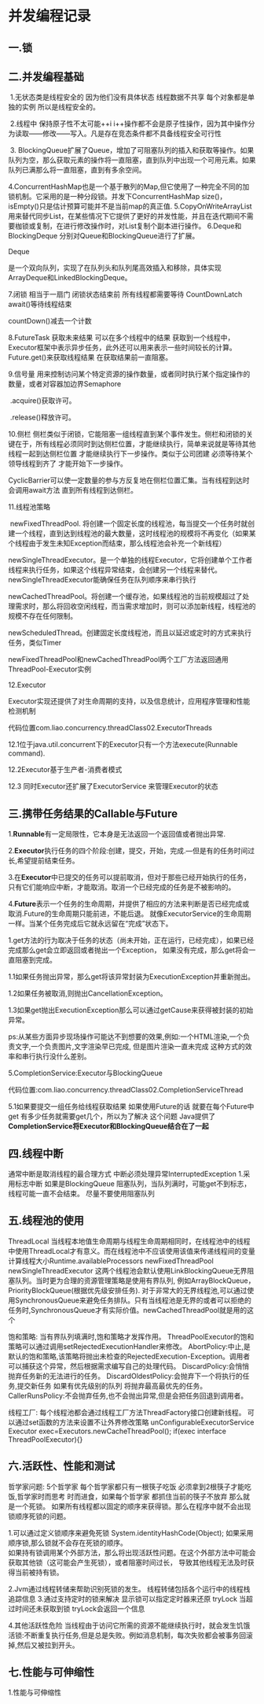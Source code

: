 # 并发编程记录

## 一.锁

## 二.并发编程基础

​	1.无状态类是线程安全的  因为他们没有具体状态   线程数据不共享 每个对象都是单独的实例  所以是线程安全的。

​	2.线程中 保持原子性不太可能++i   i++操作都不会是原子性操作，因为其中操作分为读取——修改——写入。凡是存在竞态条件都不具备线程安全可行性

​	3. BlockingQueue扩展了Queue，增加了可阻塞队列的插入和获取等操作。如果队列为空，那么获取元素的操作将一直阻塞，直到队列中出现一个可用元素。如果队列已满那么将一直阻塞，直到有多余空间。

​	4.ConcurrentHashMap也是一个基于散列的Map,但它使用了一种完全不同的加锁机制。它采用的是一种分段锁。并发下ConcurrentHashMap size()，isEmpty()只是估计预算可能并不是当前map的真正值.
    5.CopyOnWriteArrayList用来替代同步List，在某些情况下它提供了更好的并发性能，并且在迭代期间不需要枷锁或复制，在进行修改操作时，对List复制个副本进行操作。
    6.Deque和BlockingDeque 分别对Queue和BlockingQueue进行了扩展。

  Deque

   是一个双向队列，实现了在队列头和队列尾高效插入和移除，具体实现ArrayDeque和LinkedBlockingDeque。

7.闭锁    相当于一扇门  闭锁状态结束前  所有线程都需要等待 CountDownLatch  await()等待线程结束

countDown()减去一个计数

8.FutureTask  获取未来结果  可以在多个线程中的结果  获取到一个线程中，Executor框架中表示异步任务，此外还可以用来表示一些时间较长的计算。Future.get()来获取线程结果   在获取结果前一直阻塞。

9.信号量  用来控制访问某个特定资源的操作数量，或者同时执行某个指定操作的数量，或者对容器加边界Semaphore  

​	.acquire()获取许可。

​	.release()释放许可。

10.侧栏  侧栏类似于闭锁，它能阻塞一组线程直到某个事件发生。侧栏和闭锁的关键在于，所有线程必须同时到达侧栏位置，才能继续执行，简单来说就是等待其他线程一起到达侧栏位置  才能继续执行下一步操作。类似于公司团建  必须等待某个领导线程到齐了 才能开始下一步操作。

CyclicBarrier可以使一定数量的参与方反复地在侧栏位置汇集。当有线程到达时会调用await方法 直到所有线程到达侧栏。

 11.线程池策略

​	newFixedThreadPool. 将创建一个固定长度的线程池，每当提交一个任务时就创建一个线程，直到达到线程池的最大数量，这时线程池的规模将不再变化（如果某个线程由于发生未知Exception而结束，那么线程池会补充一个新线程）

   newSingleThreadExecutor。是一个单独的线程Executor，它将创建单个工作者线程来执行任务，如果这个线程异常结束，会创建另一个线程来替代。newSingleThreadExecutor能确保任务在队列顺序来串行执行

​	newCachedThreadPool。将创建一个缓存池，如果线程池的当前规模超过了处理需求时，那么将回收空闲线程，而当需求增加时，则可以添加新线程，线程池的规模不存在任何限制。

​	newScheduledThread。创建固定长度线程池，而且以延迟或定时的方式来执行任务，类似Timer

​	newFixedThreadPool和newCachedThreadPool两个工厂方法返回通用ThreadPool-Executor实例

12.Executor

   Executor实现还提供了对生命周期的支持，以及信息统计，应用程序管理和性能检测机制

   代码位置com.liao.concurrency.threadClass02.ExecutorThreads
   
   12.1位于java.util.concurrent下的Executor只有一个方法execute(Runnable command).
   
   12.2Executor基于生产者-消费者模式
   
   12.3 同时Executor还扩展了ExecutorService 来管理Executor的状态
​	

## 三.**携带任务结果的Callable与Future**
 1.**Runnable**有一定局限性，它本身是无法返回一个返回值或者抛出异常.
 
 2.**Executor**执行任务的四个阶段:创建，提交，开始，完成.—但是有的任务时间过长,希望提前结束任务。
 
 3.在**Executor**中已提交的任务可以提前取消，但对于那些已经开始执行的任务，只有它们能响应中断，才能取消。取消一个已经完成的任务是不被影响的。
 
 4.**Future**表示一个任务的生命周期，并提供了相应的方法来判断是否已经完成或取消.Future的生命周期只能前进，不能后退。
 就像ExecutorService的生命周期一样。当某个任务完成后它就永远留在“完成”状态下。
 
   1.get方法的行为取决于任务的状态（尚未开始，正在运行，已经完成），如果已经完成那么get会立即返回或者抛出一个Exception，
       如果没有完成，那么get将会一直阻塞到完成。
       
   1.1如果任务抛出异常，那么get将该异常封装为ExecutionException并重新抛出。 
            
   1.2如果任务被取消,则抛出CancellationException。
            
   1.3如果get抛出ExecutionException那么可以通过getCause来获得被封装的初始异常。
            
  ps:从某些方面异步现场操作可能达不到想要的效果,例如:一个HTML渲染,一个负责文字,一个负责图片,文字渲染早已完成,
  但是图片渲染一直未完成 这种方式的效率和串行执行没什么差别。
  
  5.CompletionService:Executor与BlockingQueue 
  
  代码位置:com.liao.concurrency.threadClass02.CompletionServiceThread
  
   5.1如果要提交一组任务给线程获取结果  如果使用Future的话  就要在每个Future中get 有多少任务就需要get几个，所以为了解决
   这个问题 Java提供了**CompletionService将Executor和BlockingQueue结合在了一起**  
   
## 四.线程中断
   通常中断是取消线程的最合理方式
   中断必须处理异常InterruptedException
   1.采用标志中断
       如果是BlockingQueue  阻塞队列，当队列满时，可能get不到标志，线程可能一直不会结束。  尽量不要使用阻塞队列
    
## 五.线程池的使用
   ThreadLocal 当线程本地值生命周期与线程生命周期相同时，在线程池中的线程中使用ThreadLocal才有意义。而在线程池中不应该使用该值来传递线程间的变量
   计算线程大小Runtime.availableProcessors 
    newFixedThreadPool  newSingleThreadExecutor  这两个线程池会默认使用LinkBlockingQueue无界阻塞队列。当时更为合理的资源管理策略是使用有界队列,
   例如ArrayBlockQueue，PriorityBlockQueue(根据优先级安排任务).
     对于非常大的无界线程池,可以通过使用SynchronousQueue来避免任务排队。只有当线程池是无界的或者可以拒绝的任务时,SynchronousQueue才有实际价值。newCachedThreadPool就是用的这个
   
   饱和策略: 当有界队列填满时,饱和策略才发挥作用。
   ThreadPoolExecutor的饱和策略可以通过调用setRejectedExecutionHandler来修改。
   AbortPolicy:中止,是默认的饱和策略,该策略将抛出未检查的RejectedExecution-Exception。调用者可以捕获这个异常，然后根据需求编写自己的处理代码。
   DiscardPolicy:会悄悄抛弃任务新的无法进行的任务。
   DiscardOldestPolicy:会抛弃下一个将执行的任务,提交新任务  如果有优先级别的队列 将抛弃最高最优先的任务。
   CallerRunsPolicy:不会抛弃任务,也不会抛出异常,但是会把任务回退到调用者。
   
   线程工厂:
    每个线程池都会通过线程工厂方法ThreadFactory接口创建新线程。
    可以通过set函数的方法来设置不让外界修改策略 unConfigurableExecutorService
    Executor exec=Executors.newCacheThreadPool();
    if(exec interface ThreadPoolExecutor){}
    
 ## 六.活跃性、性能和测试
   哲学家问题:  5个哲学家  每个哲学家都只有一根筷子吃饭 必须拿到2根筷子才能吃饭,哲学家时而思考 时而进食，如果每个哲学家
都抓住当前的筷子不放弃 那么就是一个死锁。
 如果所有线程都以固定的顺序来获得锁。那么在程序中就不会出现锁顺序死锁的问题。
 
 1.可以通过定义锁顺序来避免死锁
    System.identityHashCode(Object);
    如果采用顺序锁,那么锁就不会存在死锁的顺序。  
    如果持有锁调用某个外部方法，那么将出现活跃性问题。在这个外部方法中可能会获取其他锁（这可能会产生死锁），或者阻塞时间过长，
 导致其他线程无法及时获得当前被持有锁。
 
  2.Jvm通过线程转储来帮助识别死锁的发生。
    线程转储包括各个运行中的线程栈追踪信息
  3.通过支持定时的锁来解决
    显示锁可以指定定时器来还原 tryLock   当超过时间还未获取到锁 tryLock会返回一个信息
 
  4.其他活跃性危险
    当线程由于访问它所需的资源不能继续执行时，就会发生饥饿
    活锁:不断重复执行任务,但是总是失败。例如消息机制，每次失败都会被事务回滚掉,然后又被拉到开头。
 
 
  ## 七.性能与可伸缩性
   
   1.性能与可伸缩性
     
 
 
 
 
 
 
 
 
 
 
    
